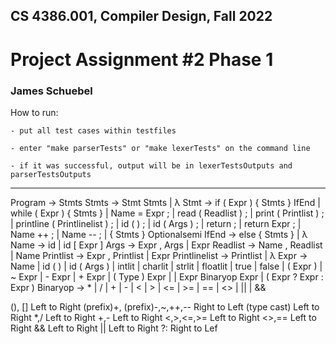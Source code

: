 ## CS 4386.001, Compiler Design, Fall 2022
# Project Assignment #2 Phase 1
### James Schuebel

How to run:

    - put all test cases within testfiles
    
    - enter "make parserTests" or "make lexerTests" on the command line
    
    - if it was successful, output will be in lexerTestsOutputs and parserTestsOutputs

------------------------------------------------------

Program → Stmts
Stmts → Stmt Stmts | λ
Stmt → if ( Expr ) { Stmts } IfEnd | while ( Expr ) { Stmts } | Name = Expr ;
| read ( Readlist ) ; | print ( Printlist ) ; | printline ( Printlinelist ) ;
| id ( ) ; | id ( Args ) ; | return ; | return Expr ; | Name ++ ; | Name -- ;
| { Stmts } Optionalsemi
IfEnd → else { Stmts } | λ
Name → id | id [ Expr ]
Args → Expr , Args | Expr
Readlist → Name , Readlist | Name
Printlist → Expr , Printlist | Expr
Printlinelist → Printlist | λ
Expr → Name | id ( ) | id ( Args ) | intlit | charlit | strlit | floatlit | true | false
| ( Expr ) | ~ Expr | - Expr | + Expr | ( Type ) Expr |
| Expr Binaryop Expr | ( Expr ? Expr : Expr )
Binaryop → * | / | + | - | < | > | <= | >= | == | <> | \|\| | &&

(), [] Left to Right
(prefix)+, (prefix)-,~,++,-- Right to Left
(type cast) Left to Right
*,/ Left to Right
+,- Left to Right
<,>,<=,>= Left to Right
<>,== Left to Right
&& Left to Right
|| Left to Right
?: Right to Lef
